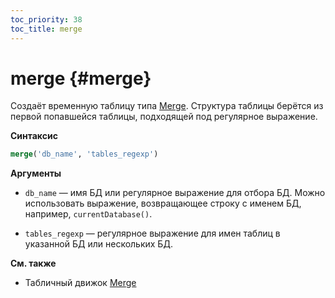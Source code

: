 ```yaml
---
toc_priority: 38
toc_title: merge
---
```


# merge {#merge}

Cоздаёт временную таблицу типа [Merge](../../engines/table-engines/special/merge.md). Структура таблицы берётся из первой попавшейся таблицы, подходящей под регулярное выражение.

**Синтаксис**

```sql
merge('db_name', 'tables_regexp')
```
**Аргументы**

- `db_name` — имя БД или регулярное выражение для отбора БД. Можно использовать выражение, возвращающее строку с именем БД, например, `currentDatabase()`. 

- `tables_regexp` — регулярное выражение для имен таблиц в указанной БД или нескольких БД.

**См. также**

-   Табличный движок [Merge](../../engines/table-engines/special/merge.md)
